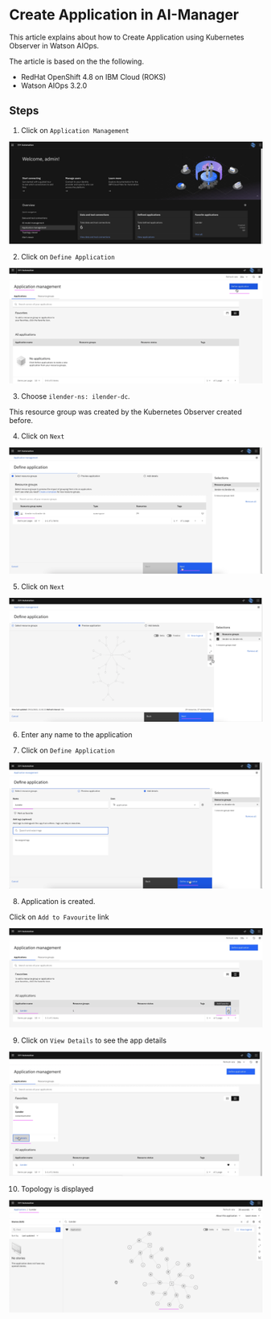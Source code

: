# Create Application in AI-Manager

This article explains about how to Create Application using Kubernetes Observer in Watson AIOps.

The article is based on the the following.

- RedHat OpenShift 4.8 on IBM Cloud (ROKS)
- Watson AIOps 3.2.0


## Steps

1. Click on `Application Management`

<img src="images/image-00000.png">

2. Click on `Define Application`
<img src="images/image-00001.png">

3. Choose `ilender-ns: ilender-dc`.

This resource group was created by the Kubernetes Observer created before.

4. Click on `Next`

<img src="images/image-00002.png">

5. Click on `Next`

<img src="images/image-00003.png">

6. Enter any name to the application

7. Click on `Define Application`

<img src="images/image-00004.png">

8. Application is created.

Click on `Add to Favourite` link

<img src="images/image-00005.png">

9. Click on `View Details` to see the app details

<img src="images/image-00006.png">

10. Topology is displayed

<img src="images/image-00007.png">


